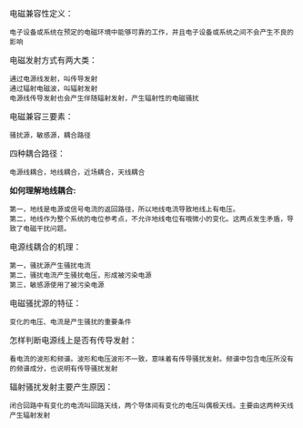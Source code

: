 电磁兼容性定义：
 ```
电子设备或系统在预定的电磁环境中能够可靠的工作，并且电子设备或系统之间不会产生不良的影响
```
电磁发射方式有两大类：
```
通过电源线发射，叫传导发射
通过辐射电磁波，叫辐射发射
电源线传导发射也会产生伴随辐射发射，产生辐射性的电磁骚扰
```
电磁兼容三要素：
```
骚扰源，敏感源，耦合路径
```
四种耦合路径：
```
电源线耦合，地线耦合，近场耦合，天线耦合
```
**如何理解地线耦合:**
```
第一，地线是电源或信号电流的返回路径，所以地线电流导致地线上有电压。
第二，地线作为整个系统的电位参考点，不允许地线电位有哦微小的变化。这两点发生矛盾，导致了电磁干扰问题。
```
电源线耦合的机理：
```
第一，骚扰源产生骚扰电流
第二，骚扰电流产生骚扰电压，形成被污染电源
第三，敏感源使用了被污染电源
```
电磁骚扰源的特征：
```
变化的电压、电流是产生骚扰的重要条件
```
怎样判断电源线上是否有传导发射：
```
看电流的波形和频谱。波形和电压波形不一致，意味着有传导骚扰发射。频谱中包含电压所没有的频谱成分，也说明有传导骚扰发射
```
辐射骚扰发射主要产生原因：
```
闭合回路中有变化的电流叫回路天线，两个导体间有变化的电压叫偶极天线。主要由这两种天线产生辐射发射
```

